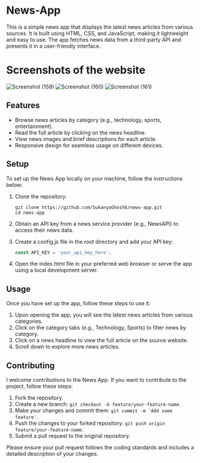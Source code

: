 
# News-App
This is a simple news app that displays the latest news articles from various sources. It is built using HTML, CSS, and JavaScript, making it lightweight and easy to use. The app fetches news data from a third-party API and presents it in a user-friendly interface.

# Screenshots of the website
![Screenshot (159)](https://github.com/SukanyaGhosh6/News-App/assets/78369568/825a4ed9-1b2b-4a43-94e2-1dca68b411dc)
![Screenshot (160)](https://github.com/SukanyaGhosh6/News-App/assets/78369568/72920403-0424-46f2-9773-a06109cb4392)
![Screenshot (161)](https://github.com/SukanyaGhosh6/News-App/assets/78369568/a4d42837-67f4-46a2-9fb9-99c0ef3502c5)


## Features
- Browse news articles by category (e.g., technology, sports, entertainment).
- Read the full article by clicking on the news headline.
- View news images and brief descriptions for each article.
- Responsive design for seamless usage on different devices.



## Setup
To set up the News App locally on your machine, follow the instructions below:

1. Clone the repository:
   ```
   git clone https://github.com/SukanyaGhosh6/news-app.git
   cd news-app
   ```

2. Obtain an API key from a news service provider (e.g., NewsAPI) to access their news data.

3. Create a config.js file in the root directory and add your API key:
   ```js
   const API_KEY = 'your_api_key_here';
   ```

4. Open the index.html file in your preferred web browser or serve the app using a local development server.

## Usage
Once you have set up the app, follow these steps to use it:

1. Upon opening the app, you will see the latest news articles from various categories.
2. Click on the category tabs (e.g., Technology, Sports) to filter news by category.
3. Click on a news headline to view the full article on the source website.
4. Scroll down to explore more news articles.

## Contributing
I welcome contributions to the News App. If you want to contribute to the project, follow these steps:

1. Fork the repository.
2. Create a new branch: `git checkout -b feature/your-feature-name`.
3. Make your changes and commit them: `git commit -m 'Add some feature'`.
4. Push the changes to your forked repository: `git push origin feature/your-feature-name`.
5. Submit a pull request to the original repository.

Please ensure your pull request follows the coding standards and includes a detailed description of your changes.





